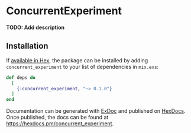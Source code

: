 # ConcurrentExperiment

**TODO: Add description**

## Installation

If [available in Hex](https://hex.pm/docs/publish), the package can be installed
by adding `concurrent_experiment` to your list of dependencies in `mix.exs`:

```elixir
def deps do
  [
    {:concurrent_experiment, "~> 0.1.0"}
  ]
end
```

Documentation can be generated with [ExDoc](https://github.com/elixir-lang/ex_doc)
and published on [HexDocs](https://hexdocs.pm). Once published, the docs can
be found at <https://hexdocs.pm/concurrent_experiment>.

